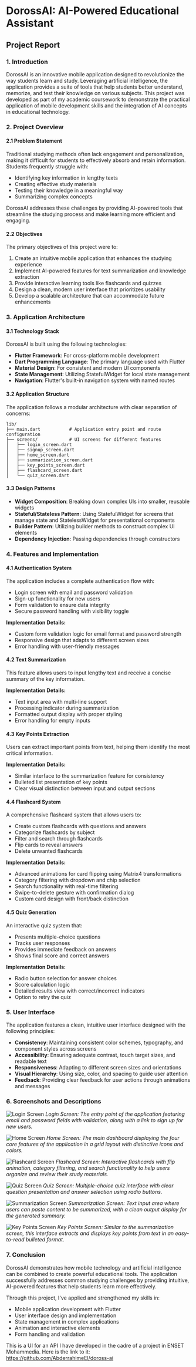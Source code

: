 # DorossAI: AI-Powered Educational Assistant

## Project Report

### 1. Introduction

DorossAI is an innovative mobile application designed to revolutionize the way students learn and study. Leveraging artificial intelligence, the application provides a suite of tools that help students better understand, memorize, and test their knowledge on various subjects. This project was developed as part of my academic coursework to demonstrate the practical application of mobile development skills and the integration of AI concepts in educational technology.

### 2. Project Overview

#### 2.1 Problem Statement

Traditional studying methods often lack engagement and personalization, making it difficult for students to effectively absorb and retain information. Students frequently struggle with:
- Identifying key information in lengthy texts
- Creating effective study materials
- Testing their knowledge in a meaningful way
- Summarizing complex concepts

DorossAI addresses these challenges by providing AI-powered tools that streamline the studying process and make learning more efficient and engaging.

#### 2.2 Objectives

The primary objectives of this project were to:
1. Create an intuitive mobile application that enhances the studying experience
2. Implement AI-powered features for text summarization and knowledge extraction
3. Provide interactive learning tools like flashcards and quizzes
4. Design a clean, modern user interface that prioritizes usability
5. Develop a scalable architecture that can accommodate future enhancements

### 3. Application Architecture

#### 3.1 Technology Stack

DorossAI is built using the following technologies:

- **Flutter Framework**: For cross-platform mobile development
- **Dart Programming Language**: The primary language used with Flutter
- **Material Design**: For consistent and modern UI components
- **State Management**: Utilizing StatefulWidget for local state management
- **Navigation**: Flutter's built-in navigation system with named routes

#### 3.2 Application Structure

The application follows a modular architecture with clear separation of concerns:

```
lib/
├── main.dart           # Application entry point and route configuration
├── screens/            # UI screens for different features
│   ├── login_screen.dart
│   ├── signup_screen.dart
│   ├── home_screen.dart
│   ├── summarization_screen.dart
│   ├── key_points_screen.dart
│   ├── flashcard_screen.dart
│   └── quiz_screen.dart
```

#### 3.3 Design Patterns

- **Widget Composition**: Breaking down complex UIs into smaller, reusable widgets
- **Stateful/Stateless Pattern**: Using StatefulWidget for screens that manage state and StatelessWidget for presentational components
- **Builder Pattern**: Utilizing builder methods to construct complex UI elements
- **Dependency Injection**: Passing dependencies through constructors

### 4. Features and Implementation

#### 4.1 Authentication System

The application includes a complete authentication flow with:
- Login screen with email and password validation
- Sign-up functionality for new users
- Form validation to ensure data integrity
- Secure password handling with visibility toggle

**Implementation Details:**
- Custom form validation logic for email format and password strength
- Responsive design that adapts to different screen sizes
- Error handling with user-friendly messages

#### 4.2 Text Summarization

This feature allows users to input lengthy text and receive a concise summary of the key information.

**Implementation Details:**
- Text input area with multi-line support
- Processing indicator during summarization
- Formatted output display with proper styling
- Error handling for empty inputs

#### 4.3 Key Points Extraction

Users can extract important points from text, helping them identify the most critical information.

**Implementation Details:**
- Similar interface to the summarization feature for consistency
- Bulleted list presentation of key points
- Clear visual distinction between input and output sections

#### 4.4 Flashcard System

A comprehensive flashcard system that allows users to:
- Create custom flashcards with questions and answers
- Categorize flashcards by subject
- Filter and search through flashcards
- Flip cards to reveal answers
- Delete unwanted flashcards

**Implementation Details:**
- Advanced animations for card flipping using Matrix4 transformations
- Category filtering with dropdown and chip selection
- Search functionality with real-time filtering
- Swipe-to-delete gesture with confirmation dialog
- Custom card design with front/back distinction

#### 4.5 Quiz Generation

An interactive quiz system that:
- Presents multiple-choice questions
- Tracks user responses
- Provides immediate feedback on answers
- Shows final score and correct answers

**Implementation Details:**
- Radio button selection for answer choices
- Score calculation logic
- Detailed results view with correct/incorrect indicators
- Option to retry the quiz

### 5. User Interface

The application features a clean, intuitive user interface designed with the following principles:

- **Consistency**: Maintaining consistent color schemes, typography, and component styles across screens
- **Accessibility**: Ensuring adequate contrast, touch target sizes, and readable text
- **Responsiveness**: Adapting to different screen sizes and orientations
- **Visual Hierarchy**: Using size, color, and spacing to guide user attention
- **Feedback**: Providing clear feedback for user actions through animations and messages

### 6. Screenshots and Descriptions

![Login Screen](img.png)
*Login Screen: The entry point of the application featuring email and password fields with validation, along with a link to sign up for new users.*

![Home Screen](img_1.png)
*Home Screen: The main dashboard displaying the four core features of the application in a grid layout with distinctive icons and colors.*

![Flashcard Screen](img_2.png)
*Flashcard Screen: Interactive flashcards with flip animation, category filtering, and search functionality to help users organize and review their study materials.*

![Quiz Screen](img_3.png)
*Quiz Screen: Multiple-choice quiz interface with clear question presentation and answer selection using radio buttons.*

![Summarization Screen](img_4.png)
*Summarization Screen: Text input area where users can paste content to be summarized, with a clean output display for the generated summary.*

![Key Points Screen](img_5.png)
*Key Points Screen: Similar to the summarization screen, this interface extracts and displays key points from text in an easy-to-read bulleted format.*

### 7. Conclusion

DorossAI demonstrates how mobile technology and artificial intelligence can be combined to create powerful educational tools. The application successfully addresses common studying challenges by providing intuitive, AI-powered features that help students learn more effectively.

Through this project, I've applied and strengthened my skills in:
- Mobile application development with Flutter
- User interface design and implementation
- State management in complex applications
- Animation and interactive elements
- Form handling and validation

This is a UI for an API I have developed in the cadre of a project in ENSET Mohammedia. Here is the link to it: 
https://github.com/AbderrahimeEl/doross-ai
